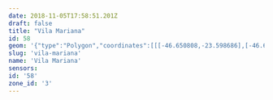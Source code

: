 ```yaml
---
date: 2018-11-05T17:58:51.201Z
draft: false
title: "Vila Mariana"
id: 58
geom: '{"type":"Polygon","coordinates":[[[-46.650808,-23.598686],[-46.648198,-23.599255],[-46.642998,-23.599743],[-46.636459,-23.599688],[-46.629432,-23.599788],[-46.624317,-23.599738],[-46.623586,-23.599825],[-46.621425,-23.595808],[-46.620986,-23.594831],[-46.620446,-23.592541],[-46.619702,-23.588716],[-46.619508,-23.588025],[-46.619164,-23.587223],[-46.61739,-23.584199],[-46.617121,-23.583975],[-46.616792,-23.583804],[-46.615624,-23.583537],[-46.615111,-23.583313],[-46.614719,-23.582952],[-46.614087,-23.581935],[-46.619294,-23.578163],[-46.627915,-23.578243],[-46.627957,-23.578387],[-46.6283,-23.578679],[-46.628584,-23.578793],[-46.628865,-23.578776],[-46.629194,-23.578849],[-46.632516,-23.578561],[-46.632746,-23.578284],[-46.632883,-23.577988],[-46.633025,-23.576819],[-46.633514,-23.575841],[-46.633682,-23.575651],[-46.634174,-23.575632],[-46.634311,-23.575444],[-46.633721,-23.575029],[-46.633851,-23.574993],[-46.635434,-23.575083],[-46.640626,-23.573467],[-46.641804,-23.57304],[-46.643414,-23.571845],[-46.644209,-23.571154],[-46.644393,-23.571376],[-46.649007,-23.567819],[-46.64987,-23.568761],[-46.653603,-23.572195],[-46.652804,-23.573001],[-46.650992,-23.573912],[-46.650685,-23.574155],[-46.650848,-23.576913],[-46.651032,-23.577586],[-46.651193,-23.579144],[-46.651172,-23.579635],[-46.650979,-23.580003],[-46.649409,-23.581582],[-46.649291,-23.582552],[-46.648151,-23.584041],[-46.647782,-23.584635],[-46.647727,-23.585887],[-46.648384,-23.587411],[-46.648115,-23.588825],[-46.64818,-23.588822],[-46.649622,-23.590364],[-46.649688,-23.590713],[-46.649669,-23.59094],[-46.64931,-23.591812],[-46.649166,-23.59197],[-46.648786,-23.592189],[-46.648906,-23.592396],[-46.649837,-23.592313],[-46.650097,-23.592419],[-46.650202,-23.592575],[-46.650266,-23.593266],[-46.650394,-23.593463],[-46.650808,-23.598686]]]}'
slug: 'vila-mariana'
name: 'Vila Mariana'
sensors:
id: '58'
zone_id: '3'
---
```

		